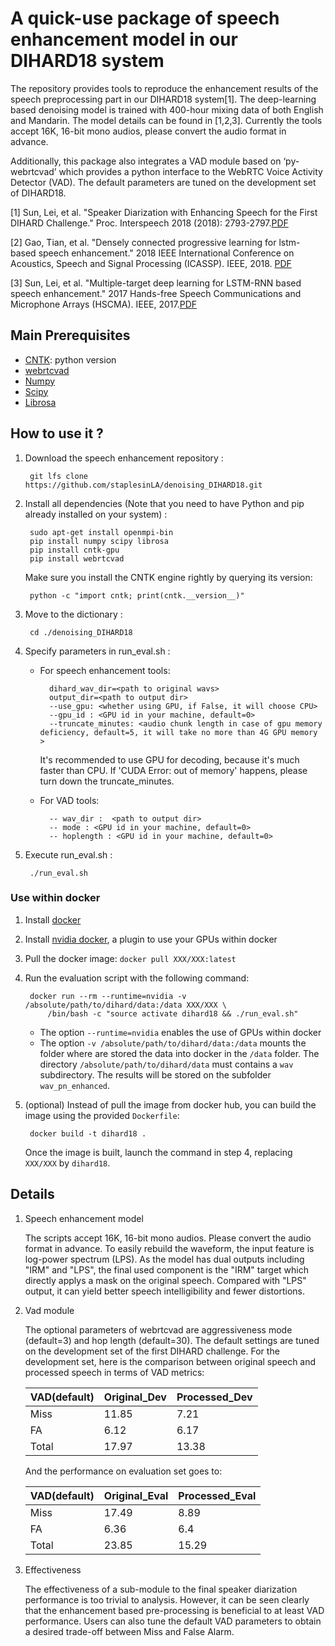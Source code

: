 # A quick-use package of speech enhancement model in our DIHARD18 system

The repository provides tools to reproduce the enhancement results of
the speech preprocessing part in our DIHARD18 system[1]. The
deep-learning based denoising model is trained with 400-hour mixing
data of both English and Mandarin. The model details can be found in
[1,2,3]. Currently the tools accept 16K, 16-bit mono audios, please
convert the audio format in advance.

Additionally, this package also integrates a VAD module based on
‘py-webrtcvad’ which provides a python interface to the WebRTC Voice
Activity Detector (VAD). The default parameters are tuned on the
development set of DIHARD18.

[1] Sun, Lei, et al. "Speaker Diarization with Enhancing Speech for the
First DIHARD Challenge." Proc. Interspeech 2018 (2018):
2793-2797.[PDF](http://home.ustc.edu.cn/~sunlei17/pdf/lei_IS2018.pdf)

[2] Gao, Tian, et al. "Densely connected progressive learning for
lstm-based speech enhancement." 2018 IEEE International Conference on
Acoustics, Speech and Signal Processing
(ICASSP). IEEE, 2018. [PDF](https://ieeexplore.ieee.org/stamp/stamp.jsp?tp=&arnumber=8461861)

[3] Sun, Lei, et al. "Multiple-target deep learning for LSTM-RNN based
speech enhancement." 2017 Hands-free Speech Communications and
Microphone Arrays (HSCMA). IEEE,
2017.[PDF](http://home.ustc.edu.cn/~sunlei17/pdf/MULTIPLE-TARGET.pdf)


## Main Prerequisites

* [CNTK](https://docs.microsoft.com/en-us/cognitive-toolkit/setup-linux-python?tabs=cntkpy26):
  python version
* [webrtcvad](https://github.com/wiseman/py-webrtcvad)
* [Numpy](https://github.com/numpy/numpy)
* [Scipy](https://github.com/scipy/scipy)
* [Librosa](https://github.com/librosa/librosa)



## How to use it ?

1. Download the speech enhancement repository :

        git lfs clone https://github.com/staplesinLA/denoising_DIHARD18.git

2. Install all dependencies (Note that you need to have Python and pip
   already installed on your system) :

        sudo apt-get install openmpi-bin
        pip install numpy scipy librosa
        pip install cntk-gpu
        pip install webrtcvad

   Make sure you install the CNTK engine rightly by querying its
   version:

        python -c "import cntk; print(cntk.__version__)"

3. Move to the dictionary :

        cd ./denoising_DIHARD18

4. Specify parameters in run_eval.sh :

    * For speech enhancement tools:

            dihard_wav_dir=<path to original wavs>
            output_dir=<path to output dir>
            --use_gpu: <whether using GPU, if False, it will choose CPU>
            --gpu_id : <GPU id in your machine, default=0>
            --truncate_minutes: <audio chunk length in case of gpu memory deficiency, default=5, it will take no more than 4G GPU memory >

      It's recommended to use GPU for decoding, because it's much
      faster than CPU. If 'CUDA Error: out of memory' happens, please
      turn down the truncate_minutes.

    * For VAD tools:

            -- wav_dir :  <path to output dir>
            -- mode : <GPU id in your machine, default=0>
            -- hoplength : <GPU id in your machine, default=0>

5. Execute run_eval.sh :

        ./run_eval.sh

### Use within docker

1. Install [docker](https://docs.docker.com/install/linux/docker-ee/ubuntu)
2. Install [nvidia docker](https://github.com/nvidia/nvidia-docker), a
   plugin to use your GPUs within docker
3. Pull the docker image: ``docker pull XXX/XXX:latest``
4. Run the evaluation script with the following command:

        docker run --rm --runtime=nvidia -v /absolute/path/to/dihard/data:/data XXX/XXX \
            /bin/bash -c "source activate dihard18 && ./run_eval.sh"

   * The option ``--runtime=nvidia`` enables the use of GPUs within docker
   * The option ``-v /absolute/path/to/dihard/data:/data`` mounts the
     folder where are stored the data into docker in the ``/data``
     folder. The directory ``/absolute/path/to/dihard/data`` must
     contains a ``wav`` subdirectory. The results will be stored on
     the subfolder ``wav_pn_enhanced``.

5. (optional) Instead of pull the image from docker hub, you can build
   the image using the provided ``Dockerfile``:

        docker build -t dihard18 .

    Once the image is built, launch the command in step 4, replacing
    ``XXX/XXX`` by ``dihard18``.


## Details

1. Speech enhancement model

   The scripts accept 16K, 16-bit mono audios. Please convert the
   audio format in advance. To easily rebuild the waveform, the input
   feature is log-power spectrum (LPS). As the model has dual outputs
   including "IRM" and "LPS", the final used component is the "IRM"
   target which directly applys a mask on the original
   speech. Compared with "LPS" output, it can yield better speech
   intelligibility and fewer distortions.

2. Vad module

   The optional parameters of webrtcvad are aggressiveness mode
   (default=3) and hop length (default=30). The default settings are
   tuned on the development set of the first DIHARD challenge.  For
   the development set, here is the comparison between original speech
   and processed speech in terms of VAD metrics:

   | VAD(default) | Original_Dev | Processed_Dev |
   | ------       | ------       | ------        |
   | Miss         | 11.85        | 7.21          |
   | FA           | 6.12         | 6.17          |
   | Total        | 17.97        | 13.38         |

   And the performance on evaluation set goes to:

   | VAD(default) | Original_Eval | Processed_Eval |
   | ------       | ------        | ------         |
   | Miss         | 17.49         | 8.89           |
   | FA           | 6.36          | 6.4            |
   | Total        | 23.85         | 15.29          |


3. Effectiveness

   The effectiveness of a sub-module to the final speaker diarization
   performance is too trivial to analysis. However, it can be seen
   clearly that the enhancement based pre-processing is beneficial to
   at least VAD performance. Users can also tune the default VAD
   parameters to obtain a desired trade-off between Miss and False
   Alarm.
